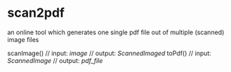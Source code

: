 # scan2pdf
an online tool which generates one single pdf file out of multiple (scanned) image files

scanImage()
  // input: *image*
  // output: *ScannedImaged*
toPdf()
  // input: *ScannedImage*
  // output: *pdf_file*
